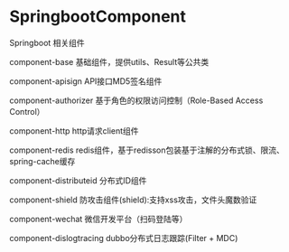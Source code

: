# SpringbootComponent
Springboot 相关组件

component-base 基础组件，提供utils、Result等公共类

component-apisign API接口MD5签名组件

component-authorizer 基于角色的权限访问控制（Role-Based Access Control）

component-http http请求client组件

component-redis redis组件，基于redisson包装基于注解的分布式锁、限流、spring-cache缓存

component-distributeid 分布式ID组件

component-shield 防攻击组件(shield):支持xss攻击，文件头魔数验证

component-wechat 微信开发平台（扫码登陆等）

component-dislogtracing dubbo分布式日志跟踪(Filter + MDC)

